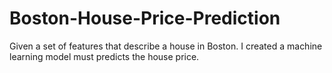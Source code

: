# Boston-House-Price-Prediction
Given a set of features that describe a house in Boston. I created a machine learning model must predicts the house price. 
